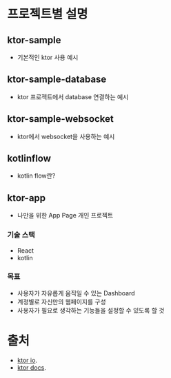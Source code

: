 # 프로젝트별 설명
## ktor-sample
- 기본적인 ktor 사용 예시

## ktor-sample-database
- ktor 프로젝트에서 database 연결하는 예시

## ktor-sample-websocket
- ktor에서 websocket을 사용하는 예시

## kotlinflow
- kotlin flow란?

## ktor-app
- 나만을 위한 App Page 개인 프로젝트
### 기술 스택
- React
- kotlin
### 목표
- 사용자가 자유롭게 움직일 수 있는 Dashboard
- 계정별로 자신만의 웹페이지를 구성
- 사용자가 필요로 생각하는 기능들을 설정할 수 있도록 할 것

# 출처
- [ktor io](https://start.ktor.io/settings?name=ktor-sample&website=example.com&artifact=com.example.ktor-sample&kotlinVersion=2.0.20&ktorVersion=3.0.0-rc-2&buildSystem=GRADLE_KTS&engine=NETTY&configurationIn=YAML&addSampleCode=true&plugins=content-negotiation%2Crouting%2Cktor-gson%2Ccall-logging%2Ccallid).
- [ktor docs](https://ktor.io/docs/server-integrate-database.html#create-project).

